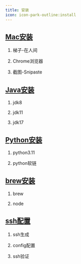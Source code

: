 ```yaml
---
title: 安装
icon: icon-park-outline:install
---
```


## [Mac安装](1091700.md)

1. 梯子-在人间

1. Chrome浏览器
1. 截图-Snipaste

## [Java安装](1091701.md)

1. jdk8

2. jdk11
3. jdk17

## [Python安装](1091703.md)

1. python3.11

2. python软链


## [brew安装](1091709.md)

1. brew

2. node


## [ssh配置](1091710.md)

1. ssh生成

2. config配置
3. ssh验证